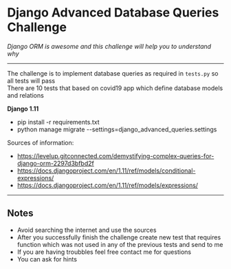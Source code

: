# Django Advanced Database Queries Challenge

_Django ORM is awesome and this challenge will help you to understand why_

---   


The challenge is to implement database queries as required in ``tests.py`` so all tests will pass   
There are 10 tests that based on covid19 app which define database models and relations   
    
    
**Django 1.11**
* pip install -r requirements.txt
* python manage migrate --settings=django_advanced_queries.settings    

Sources of information:
* https://levelup.gitconnected.com/demystifying-complex-queries-for-django-orm-2297d3bfbd2f
* https://docs.djangoproject.com/en/1.11/ref/models/conditional-expressions/
* https://docs.djangoproject.com/en/1.11/ref/models/expressions/

---   
## Notes
* Avoid searching the internet and use the sources    
* After you successfully finish the challenge create new test that requires function which was not used in any of the previous tests and send to me
* If you are having troubbles feel free contact me for questions
* You can ask for hints  
